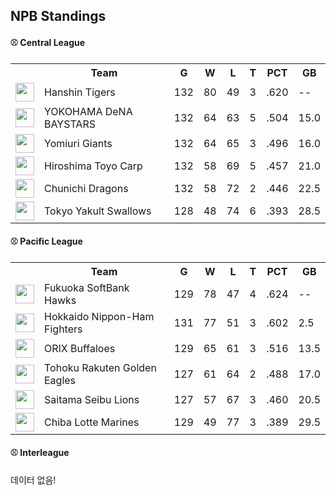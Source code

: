 ## NPB Standings

#### ⚾ Central League

<table>
<tr><th></th><th>Team</th><th>G</th><th>W</th><th>L</th><th>T</th><th>PCT</th><th>GB</th></tr>
<tr>
    <td><img src='https://npb.jp/bis/images/pet2025_t_1.gif' width='30'></td>
    <td>Hanshin
Tigers</td>
    <td>132</td>
    <td>80</td>
    <td>49</td>
    <td>3</td>
    <td>.620</td>
    <td>--</td>
</tr>
<tr>
    <td><img src='https://npb.jp/bis/images/pet2025_db_1.gif' width='30'></td>
    <td>YOKOHAMA DeNA
BAYSTARS</td>
    <td>132</td>
    <td>64</td>
    <td>63</td>
    <td>5</td>
    <td>.504</td>
    <td>15.0</td>
</tr>
<tr>
    <td><img src='https://npb.jp/bis/images/pet2025_g_1.gif' width='30'></td>
    <td>Yomiuri
Giants</td>
    <td>132</td>
    <td>64</td>
    <td>65</td>
    <td>3</td>
    <td>.496</td>
    <td>16.0</td>
</tr>
<tr>
    <td><img src='https://npb.jp/bis/images/pet2025_c_1.gif' width='30'></td>
    <td>Hiroshima Toyo
Carp</td>
    <td>132</td>
    <td>58</td>
    <td>69</td>
    <td>5</td>
    <td>.457</td>
    <td>21.0</td>
</tr>
<tr>
    <td><img src='https://npb.jp/bis/images/pet2025_d_1.gif' width='30'></td>
    <td>Chunichi
Dragons</td>
    <td>132</td>
    <td>58</td>
    <td>72</td>
    <td>2</td>
    <td>.446</td>
    <td>22.5</td>
</tr>
<tr>
    <td><img src='https://npb.jp/bis/images/pet2025_s_1.gif' width='30'></td>
    <td>Tokyo Yakult
Swallows</td>
    <td>128</td>
    <td>48</td>
    <td>74</td>
    <td>6</td>
    <td>.393</td>
    <td>28.5</td>
</tr>
</table>

#### ⚾ Pacific League

<table>
<tr><th></th><th>Team</th><th>G</th><th>W</th><th>L</th><th>T</th><th>PCT</th><th>GB</th></tr>
<tr>
    <td><img src='https://npb.jp/bis/images/pet2025_h_1.gif' width='30'></td>
    <td>Fukuoka SoftBank
Hawks</td>
    <td>129</td>
    <td>78</td>
    <td>47</td>
    <td>4</td>
    <td>.624</td>
    <td>--</td>
</tr>
<tr>
    <td><img src='' width='30'></td>
    <td>Hokkaido Nippon-Ham
Fighters</td>
    <td>131</td>
    <td>77</td>
    <td>51</td>
    <td>3</td>
    <td>.602</td>
    <td>2.5</td>
</tr>
<tr>
    <td><img src='' width='30'></td>
    <td>ORIX
Buffaloes</td>
    <td>129</td>
    <td>65</td>
    <td>61</td>
    <td>3</td>
    <td>.516</td>
    <td>13.5</td>
</tr>
<tr>
    <td><img src='https://npb.jp/bis/images/pet2025_e_1.gif' width='30'></td>
    <td>Tohoku Rakuten
Golden Eagles</td>
    <td>127</td>
    <td>61</td>
    <td>64</td>
    <td>2</td>
    <td>.488</td>
    <td>17.0</td>
</tr>
<tr>
    <td><img src='https://npb.jp/bis/images/pet2025_l_1.gif' width='30'></td>
    <td>Saitama Seibu
Lions</td>
    <td>127</td>
    <td>57</td>
    <td>67</td>
    <td>3</td>
    <td>.460</td>
    <td>20.5</td>
</tr>
<tr>
    <td><img src='https://npb.jp/bis/images/pet2025_m_1.gif' width='30'></td>
    <td>Chiba Lotte
Marines</td>
    <td>129</td>
    <td>49</td>
    <td>77</td>
    <td>3</td>
    <td>.389</td>
    <td>29.5</td>
</tr>
</table>

#### ⚾ Interleague

데이터 없음!

